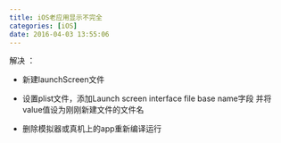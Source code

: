 ```yaml
---
title: iOS老应用显示不完全
categories: [iOS]
date: 2016-04-03 13:55:06
---
```

解决 ：

* 新建launchScreen文件
  
* 设置plist文件，添加Launch screen interface file base name字段 并将value值设为刚刚新建文件的文件名
  
* 删除模拟器或真机上的app重新编译运行